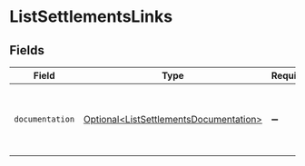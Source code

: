 # ListSettlementsLinks


## Fields

| Field                                                                                          | Type                                                                                           | Required                                                                                       | Description                                                                                    |
| ---------------------------------------------------------------------------------------------- | ---------------------------------------------------------------------------------------------- | ---------------------------------------------------------------------------------------------- | ---------------------------------------------------------------------------------------------- |
| `documentation`                                                                                | [Optional\<ListSettlementsDocumentation>](../../models/errors/ListSettlementsDocumentation.md) | :heavy_minus_sign:                                                                             | The URL to the generic Mollie API error handling guide.                                        |